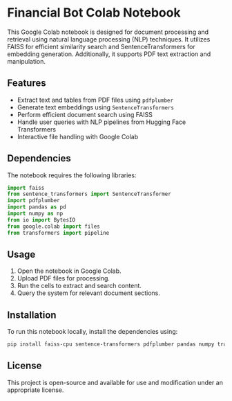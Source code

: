 # Financial Bot Colab Notebook

This Google Colab notebook is designed for document processing and retrieval using natural language processing (NLP) techniques. It utilizes FAISS for efficient similarity search and SentenceTransformers for embedding generation. Additionally, it supports PDF text extraction and manipulation.

## Features
- Extract text and tables from PDF files using `pdfplumber`
- Generate text embeddings using `SentenceTransformers`
- Perform efficient document search using FAISS
- Handle user queries with NLP pipelines from Hugging Face Transformers
- Interactive file handling with Google Colab

## Dependencies
The notebook requires the following libraries:
```python
import faiss
from sentence_transformers import SentenceTransformer
import pdfplumber
import pandas as pd
import numpy as np
from io import BytesIO
from google.colab import files
from transformers import pipeline
```

## Usage
1. Open the notebook in Google Colab.
2. Upload PDF files for processing.
3. Run the cells to extract and search content.
4. Query the system for relevant document sections.

## Installation
To run this notebook locally, install the dependencies using:
```bash
pip install faiss-cpu sentence-transformers pdfplumber pandas numpy transformers
```

## License
This project is open-source and available for use and modification under an appropriate license.

